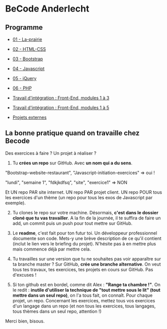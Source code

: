 # BeCode Anderlecht

## Programme
- [01 - La-prairie](/01-La-prairie)
- [02 - HTML-CSS](/02-HTML-CSS)
- [03 - Bootstrap](/03-Bootstrap)
- [04 - Javascript](/04-Javascript)
- [05 - jQuery](/05-jQuery)
- [06 - PHP](/06-PHP)

- [Travail d'intégration : Front-End, modules 1 à 3](https://github.com/becodeorg/BXLAnderlecht/blob/master/03-Bootstrap/projet.md)
- [Travail d'intégration : Front-End, modules 1 à 5](/TI-FrontEnd-AllezCine)
- [Projets externes](/Projets)


## La bonne pratique quand on travaille chez Becode

Des exercices à faire ? Un projet à réaliser ?

1. Tu **crées un repo** sur GitHub. Avec **un nom qui a du sens**.

"Bootstrap-website-restaurant", "Javascript-initiation-exercices" => oui !

"lundi", "semaine 1", "fdkjkdfsq", "site", "exercice1" => NON

Et UN repo PAR site internet. UN repo PAR projet client. UN repo POUR tous les exercices d'un thème (un repo pour tous les exos de Javascript par exemple).

2. Tu clones le repo sur votre machine. Désormais, **c'est dans le dossier cloné que tu vas travailler**. A la fin de la journée, il te suffira de faire un add, un commit puis un push pour tout mettre sur GitHub.

3. Le **readme**, c'est fait pour ton futur toi. Un développeur professionnel documente son code. Mets-y une brève description de ce qu'il contient (inclut le lien vers le briefing du projet). N'hésite pas à en mettre plus mais commence déjà par mettre cela.

4. Tu travailles sur une version que tu ne souhaites pas voir apparaître sur ta branche master ? Sur GitHub, **crée une branche alternative**. On veut tous tes travaux, tes exercices, tes projets en cours sur GitHub. Pas d'excuses !

5. Si ton github est en bordel, comme dit Alex : **"Range ta chambre !"**. On le redit : **inutile d'utiliser la technique de "tout mettre sous le lit" (tout mettre dans un seul repo)**, on l'a tous fait, on connaît. Pour chaque projet, un repo. Concernant les exercices, mettez tous vos exercices d'un langage dans un repo (et non tous les exercices, tous langages, tous thèmes dans un seul repo, attention !)


Merci bien, bisous.
